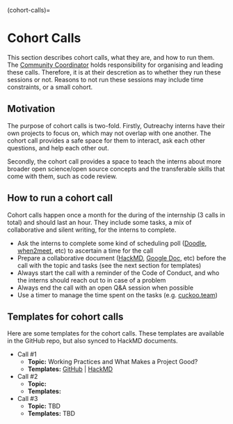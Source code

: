 (cohort-calls)=

# Cohort Calls

This section describes cohort calls, what they are, and how to run them. The
[Community Coordinator](comm-coord) holds responsibility for organising and
leading these calls. Therefore, it is at their descretion as to whether they
run these sessions or not. Reasons to not run these sessions may include time
constraints, or a small cohort.

## Motivation

The purpose of cohort calls is two-fold. Firstly, Outreachy interns have their
own projects to focus on, which may not overlap with one another. The cohort
call provides a safe space for them to interact, ask each other questions, and
help each other out.

Secondly, the cohort call provides a space to teach the interns about more
broader open science/open source concepts and the transferable skills that
come with them, such as code review.

## How to run a cohort call

Cohort calls happen once a month for the during of the internship (3 calls in
total) and should last an hour. They include some tasks, a mix of collaborative
and silent writing, for the interns to complete.

- Ask the interns to complete some kind of scheduling poll
  ([Doodle](https://doodle.com/), [when2meet](https://www.when2meet.com/), etc)
  to ascertain a time for the call
- Prepare a collaborative document ([HackMD](https://hackmd.io/),
  [Google Doc](https://docs.google.com/), etc) before the call with the topic
  and tasks (see the next section for templates)
- Always start the call with a reminder of the Code of Conduct, and who the
  interns should reach out to in case of a problem
- Always end the call with an open Q&A session when possible
- Use a timer to manage the time spent on the tasks (e.g.
  [cuckoo.team](https://cuckoo.team/))

## Templates for cohort calls

Here are some templates for the cohort calls. These templates are available in
the GitHub repo, but also synced to HackMD documents.

- Call #1
  - **Topic:** Working Practices and What Makes a Project Good?
  - **Templates:** [GitHub](https://github.com/jupyterhub/outreachy/blob/HEAD/markdown-templates/cohort-call-1-template.md) | [HackMD](https://hackmd.io/@sgibson91/jupyterhub-outreachy-cohort-call-1-template)
- Call #2
  - **Topic:**
  - **Templates:**
- Call #3
  - **Topic:** TBD
  - **Templates:** TBD
